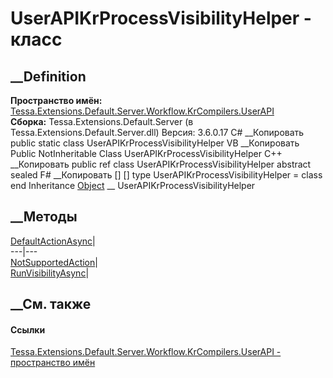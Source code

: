 # UserAPIKrProcessVisibilityHelper - класс
##  __Definition
 **Пространство имён:**
[Tessa.Extensions.Default.Server.Workflow.KrCompilers.UserAPI](N_Tessa_Extensions_Default_Server_Workflow_KrCompilers_UserAPI.htm)  
 **Сборка:** Tessa.Extensions.Default.Server (в
Tessa.Extensions.Default.Server.dll) Версия: 3.6.0.17
C# __Копировать
     public static class UserAPIKrProcessVisibilityHelper
VB __Копировать
     Public NotInheritable Class UserAPIKrProcessVisibilityHelper
C++ __Копировать
     public ref class UserAPIKrProcessVisibilityHelper abstract sealed
F# __Копировать
     [<AbstractClassAttribute>]
    [<SealedAttribute>]
    type UserAPIKrProcessVisibilityHelper = class end
Inheritance
    [Object](https://learn.microsoft.com/dotnet/api/system.object) __ UserAPIKrProcessVisibilityHelper
##  __Методы
[DefaultActionAsync](M_Tessa_Extensions_Default_Server_Workflow_KrCompilers_UserAPI_UserAPIKrProcessVisibilityHelper_DefaultActionAsync.htm)|  
---|---  
[NotSupportedAction](M_Tessa_Extensions_Default_Server_Workflow_KrCompilers_UserAPI_UserAPIKrProcessVisibilityHelper_NotSupportedAction.htm)|  
[RunVisibilityAsync](M_Tessa_Extensions_Default_Server_Workflow_KrCompilers_UserAPI_UserAPIKrProcessVisibilityHelper_RunVisibilityAsync.htm)|  
## __См. также
#### Ссылки
[Tessa.Extensions.Default.Server.Workflow.KrCompilers.UserAPI - пространство
имён](N_Tessa_Extensions_Default_Server_Workflow_KrCompilers_UserAPI.htm)
